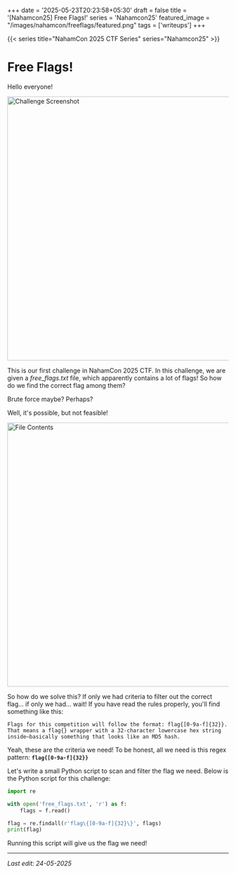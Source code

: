 +++
date = '2025-05-23T20:23:58+05:30'
draft = false
title = '[Nahamcon25] Free Flags!'
series = 'Nahamcon25'
featured_image = "/images/nahamcon/freeflags/featured.png"
tags = ['writeups']
+++

{{< series title="NahamCon 2025 CTF Series" series="Nahamcon25" >}}

# Free Flags!

Hello everyone!

<img src="/images/nahamcon/freeflags/1.png" alt="Challenge Screenshot" width="600">

This is our first challenge in NahamCon 2025 CTF. In this challenge, we are given a *free_flags.txt* file, which apparently contains a lot of flags! So how do we find the correct flag among them?

Brute force maybe? Perhaps?

Well, it's possible, but not feasible!

<img src="/images/nahamcon/freeflags/2.png" alt="File Contents" width="600">

So how do we solve this? If only we had criteria to filter out the correct flag... if only we had... wait! If you have read the rules properly, you'll find something like this:

```text
Flags for this competition will follow the format: flag{[0-9a-f]{32}}. 
That means a flag{} wrapper with a 32-character lowercase hex string 
inside—basically something that looks like an MD5 hash.
```

Yeah, these are the criteria we need! To be honest, all we need is this regex pattern: **`flag{[0-9a-f]{32}}`**

Let's write a small Python script to scan and filter the flag we need. Below is the Python script for this challenge:

```python
import re

with open('free_flags.txt', 'r') as f:
    flags = f.read()

flag = re.findall(r'flag\{[0-9a-f]{32}\}', flags)
print(flag)
```

Running this script will give us the flag we need!

---
*Last edit: 24-05-2025*